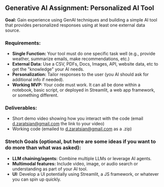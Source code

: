 ## Generative AI Assignment: Personalized AI Tool

**Goal:** Gain experience using GenAI techniques and building a simple AI tool that provides personalized responses using at least one external data source.

### Requirements:

* **Single Function:** Your tool must do one specific task well (e.g., provide weather, summarize emails, make recommendations, etc.)
* **External Data:** Use a CSV, PDFs, Docs, Images, API, website data, etc to get the "knowledge" your AI needs.
* **Personalization:** Tailor responses to the user (you AI should ask for additional info if needed).
* **Working MVP:** Your code must work. It can all be done within a notebook, basic script, or deployed in Streamlit, a web app framework, or something different. 

### Deliverables:
* Short demo video showing how you interact with the code (email d.zaratsian@gmail.com the link to your video)
* Working code (emailed to d.zaratsian@gmail.com as a .zip)

### Stretch Goals (optional, but here are some ideas if you want to do more than what was asked):
* **LLM chaining/agents:** Combine multiple LLMs or leverage AI agents.
* **Multimodal features:** Include video, image, or audio search or understanding as part of your AI tool.
* **UI:** Develop a UI potentially using Streamlit, a JS framework, or whatever you can spin up quickly.

